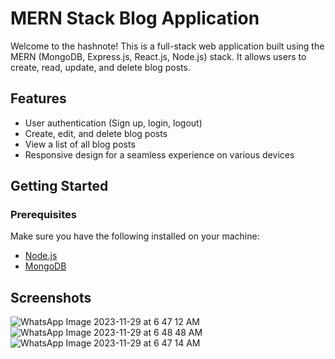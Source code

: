 # MERN Stack Blog Application

Welcome to the hashnote! This is a full-stack web application built using the MERN (MongoDB, Express.js, React.js, Node.js) stack. It allows users to create, read, update, and delete blog posts.

## Features

- User authentication (Sign up, login, logout)
- Create, edit, and delete blog posts
- View a list of all blog posts
- Responsive design for a seamless experience on various devices

## Getting Started

### Prerequisites

Make sure you have the following installed on your machine:

- [Node.js](https://nodejs.org/)
- [MongoDB](https://www.mongodb.com/try/download/community)

## Screenshots

![WhatsApp Image 2023-11-29 at 6 47 12 AM](https://github.com/Dcoder10M/hashnote/assets/84701974/6802e3c2-0b9b-4a85-8679-c2d23b808a69)
![WhatsApp Image 2023-11-29 at 6 48 48 AM](https://github.com/Dcoder10M/hashnote/assets/84701974/b18823a6-585f-4f42-a0e1-2c86bab2fad9)
![WhatsApp Image 2023-11-29 at 6 47 14 AM](https://github.com/Dcoder10M/hashnote/assets/84701974/2fcfad2f-df61-4d51-8137-c0a828276ee5)
